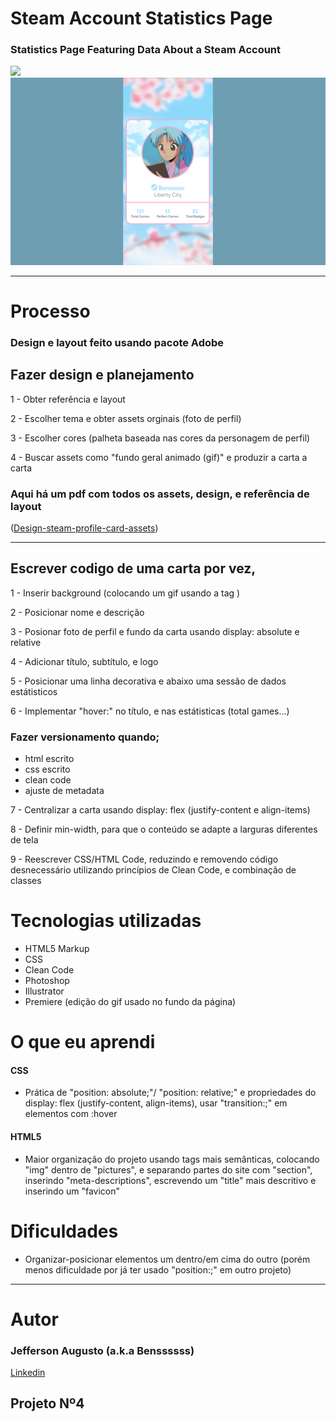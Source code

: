 
# Steam Account Statistics Page
### Statistics Page Featuring Data About a Steam Account

[<img src="./readmesrc/gif.gif">](https://benssssss.github.io/steam-account-stats/)
[<img src="./readmesrc/foto-mobile.png">](https://github.com/benssssss/steam-account-stats)

---

# Processo
### Design e layout feito usando pacote Adobe 

## Fazer design e planejamento

1 - Obter referência e layout

2 - Escolher tema e obter assets orginais (foto de perfil)

3 - Escolher cores (palheta baseada nas cores da personagem de perfil)

4 - Buscar assets como "fundo geral animado (gif)" e produzir a carta a carta

### Aqui há um pdf com todos os assets, design, e referência de layout
([Design-steam-profile-card-assets](https://drive.google.com/file/d/1bpc6Mc0n06vqg8AXu04KQtGG_Hr4H723/view?usp=sharing))

---

## Escrever codigo de uma carta por vez, 

1 - Inserir background (colocando um gif usando a tag <img>)

2 - Posicionar nome e descrição

3 - Posionar foto de perfil e fundo da carta usando display: absolute e relative 

4 - Adicionar título, subtítulo, e logo

5 - Posicionar uma linha decorativa e abaixo uma sessão de dados estátisticos 

6 - Implementar "hover:" no título, e nas estátisticas (total games...)

### Fazer versionamento quando;
- html escrito
- css escrito
- clean code
- ajuste de metadata

7 - Centralizar a carta usando display: flex (justify-content e align-items)

8 - Definir min-width, para que o conteúdo se adapte a larguras diferentes de tela

9 - Reescrever CSS/HTML Code, reduzindo e removendo código desnecessário utilizando princípios de Clean Code, e combinação de classes

# Tecnologias utilizadas
- HTML5 Markup 
- CSS
- Clean Code
- Photoshop
- Illustrator
- Premiere (edição do gif usado no fundo da página)

# O que eu aprendi

#### CSS
- Prática de "position: absolute;"/ "position: relative;" e propriedades do display: flex (justify-content, align-items), usar "transition:;" em elementos com :hover

#### HTML5
- Maior organização do projeto usando tags mais semânticas, colocando "img" dentro de "pictures", e separando partes do site com "section", inserindo "meta-descriptions", escrevendo um "title" mais descritivo e inserindo um "favicon"

# Dificuldades
- Organizar-posicionar elementos um dentro/em cima do outro (porém menos dificuldade por já ter usado "position:;" em outro projeto)
---

# Autor
### Jefferson Augusto (a.k.a Benssssss) 
[Linkedin](https://www.linkedin.com/in/benssssss/)

## Projeto Nº4
